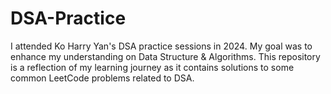 # DSA-Practice
I attended Ko Harry Yan's DSA practice sessions in 2024. My goal was to enhance my understanding on Data Structure & Algorithms. This repository is a reflection of my learning journey as it contains solutions to some common LeetCode problems related to DSA.
